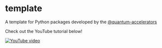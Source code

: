 # template

A template for Python packages developed by the [@quantum-accelerators](https://github.com/Quantum-Accelerators)

Check out the YouTube tutorial below!

[![YouTube video](https://img.youtube.com/vi/th2CqJ6oBuM/0.jpg)](https://www.youtube.com/watch?v=th2CqJ6oBuM)
